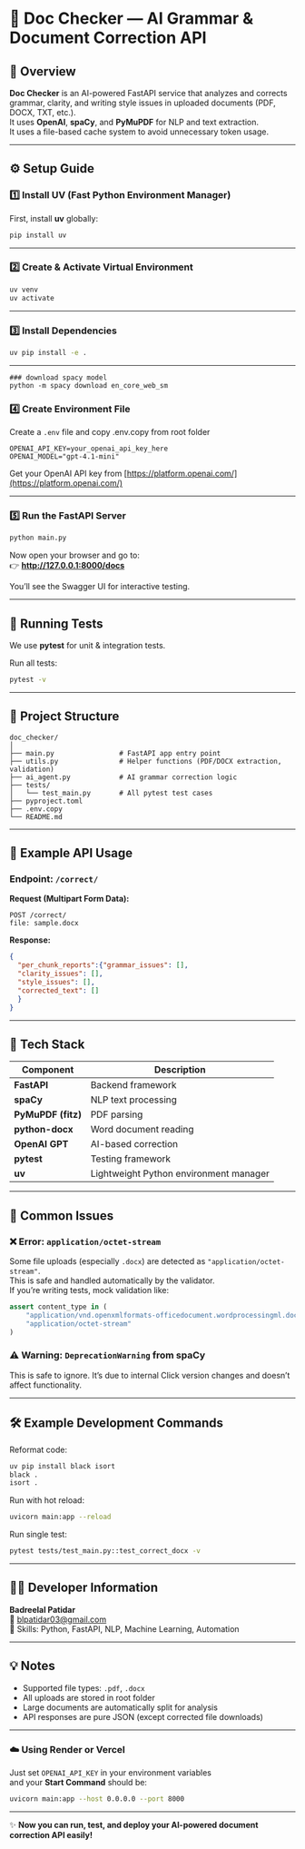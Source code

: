 # 🧾 Doc Checker — AI Grammar & Document Correction API

## 📘 Overview
**Doc Checker** is an AI-powered FastAPI service that analyzes and corrects grammar, clarity, and writing style issues in uploaded documents (PDF, DOCX, TXT, etc.).  
It uses **OpenAI**, **spaCy**, and **PyMuPDF** for NLP and text extraction.  
It uses a file-based cache system to avoid unnecessary token usage.

---

## ⚙️ Setup Guide

### 1️⃣ Install UV (Fast Python Environment Manager)
First, install **uv** globally:

```bash
pip install uv
```
---

### 2️⃣ Create & Activate Virtual Environment
```bash
uv venv
uv activate
```

---

### 3️⃣ Install Dependencies
```bash
uv pip install -e .
```
---
```
### download spacy model
python -m spacy download en_core_web_sm
```

### 4️⃣ Create Environment File
Create a `.env` file and copy .env.copy from root folder

```env
OPENAI_API_KEY=your_openai_api_key_here
OPENAI_MODEL="gpt-4.1-mini"
```

Get your OpenAI API key from [https://platform.openai.com/](https://platform.openai.com/)

---

### 5️⃣ Run the FastAPI Server
```bash
python main.py
```

Now open your browser and go to:  
👉 **http://127.0.0.1:8000/docs**

You’ll see the Swagger UI for interactive testing.

---

## 🧪 Running Tests

We use **pytest** for unit & integration tests.

Run all tests:
```bash
pytest -v
```
---
## 📁 Project Structure

```
doc_checker/
│
├── main.py                # FastAPI app entry point
├── utils.py               # Helper functions (PDF/DOCX extraction, validation)
├── ai_agent.py            # AI grammar correction logic
├── tests/
│   └── test_main.py       # All pytest test cases
├── pyproject.toml
├── .env.copy
└── README.md
```

---

## 🚀 Example API Usage

### Endpoint: `/correct/`

**Request (Multipart Form Data):**
```
POST /correct/
file: sample.docx
```

**Response:**
```json
{
  "per_chunk_reports":{"grammar_issues": [],
  "clarity_issues": [],
  "style_issues": [],
  "corrected_text": []
  }
}
```

---

## 🧠 Tech Stack

| Component | Description |
|------------|--------------|
| **FastAPI** | Backend framework |
| **spaCy** | NLP text processing |
| **PyMuPDF (fitz)** | PDF parsing |
| **python-docx** | Word document reading |
| **OpenAI GPT** | AI-based correction |
| **pytest** | Testing framework |
| **uv** | Lightweight Python environment manager |

---

## 🧩 Common Issues

### ❌ Error: `application/octet-stream`
Some file uploads (especially `.docx`) are detected as `"application/octet-stream"`.  
This is safe and handled automatically by the validator.  
If you’re writing tests, mock validation like:
```python
assert content_type in (
    "application/vnd.openxmlformats-officedocument.wordprocessingml.document",
    "application/octet-stream"
)
```

### ⚠️ Warning: `DeprecationWarning` from spaCy
This is safe to ignore. It’s due to internal Click version changes and doesn’t affect functionality.

---

## 🛠 Example Development Commands

Reformat code:
```bash
uv pip install black isort
black .
isort .
```

Run with hot reload:
```bash
uvicorn main:app --reload
```

Run single test:
```bash
pytest tests/test_main.py::test_correct_docx -v
```

---

## 🧑‍💻 Developer Information

**Badreelal Patidar**  
📧 blpatidar03@gmail.com  
🧠 Skills: Python, FastAPI, NLP, Machine Learning, Automation  

---

## 💡 Notes

- Supported file types: `.pdf`, `.docx`
- All uploads are stored in root folder
- Large documents are automatically split for analysis
- API responses are pure JSON (except corrected file downloads)

---

### ☁️ Using Render or Vercel
Just set `OPENAI_API_KEY` in your environment variables  
and your **Start Command** should be:
```bash
uvicorn main:app --host 0.0.0.0 --port 8000
```

---

✨ **Now you can run, test, and deploy your AI-powered document correction API easily!**
